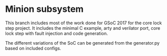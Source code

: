 # Minion subsystem
This branch includes most of the work done for GSoC 2017 for the core lock step project. It includes the minimal C example, arty and verilator port, core lock step with fault injection and code generation.

The different variations of the SoC can be generated from the generator.py based on included configs.
